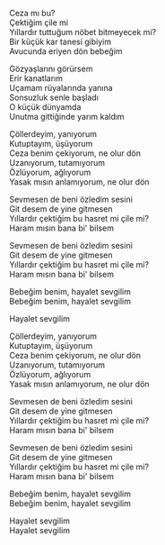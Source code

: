 Ceza mı bu?  
Çektiğim çile mi  
Yıllardır tuttuğum nöbet bitmeyecek mi?  
Bir küçük kar tanesi gibiyim  
Avucunda eriyen dön bebeğim  

Gözyaşlarını görürsem  
Erir kanatlarım  
Uçamam rüyalarında yanına  
Sonsuzluk senle başladı  
O küçük dünyamda  
Unutma gittiğinde yarım kaldım  

Çöllerdeyim, yanıyorum  
Kutuptayım, üşüyorum  
Ceza benim çekiyorum, ne olur dön  
Uzanıyorum, tutamıyorum  
Özlüyorum, ağlıyorum  
Yasak mısın anlamıyorum, ne olur dön  

Sevmesen de beni özledim sesini  
Git desem de yine gitmesen  
Yıllardır çektiğim bu hasret mi çile mi?  
Haram mısın bana bi' bilsem  

Sevmesen de beni özledim sesini  
Git desem de yine gitmesen  
Yıllardır çektiğim bu hasret mi çile mi?  
Haram mısın bana bi' bilsem  

Bebeğim benim, hayalet sevgilim  
Bebeğim benim, hayalet sevgilim  

Hayalet sevgilim  

Çöllerdeyim, yanıyorum  
Kutuptayım, üşüyorum  
Ceza benim çekiyorum, ne olur dön  
Uzanıyorum, tutamıyorum  
Özlüyorum, ağlıyorum  
Yasak mısın anlamıyorum, ne olur dön  

Sevmesen de beni özledim sesini  
Git desem de yine gitmesen  
Yıllardır çektiğim bu hasret mi çile mi?  
Haram mısın bana bi' bilsem  

Sevmesen de beni özledim sesini  
Git desem de yine gitmesen  
Yıllardır çektiğim bu hasret mi çile mi?  
Haram mısın bana bi' bilsem  

Bebeğim benim, hayalet sevgilim  
Bebeğim benim, hayalet sevgilim  

Hayalet sevgilim  
Hayalet sevgilim